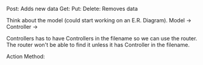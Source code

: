 Post: Adds new data
Get: 
Put: 
Delete: Removes data

Think about the model (could start working on an E.R. Diagram).
Model -> Controller -> 

Controllers has to have Controllers in the filename so we can use the router. The router won't be able to find it unless it has Controller in the filename.

Action Method:
